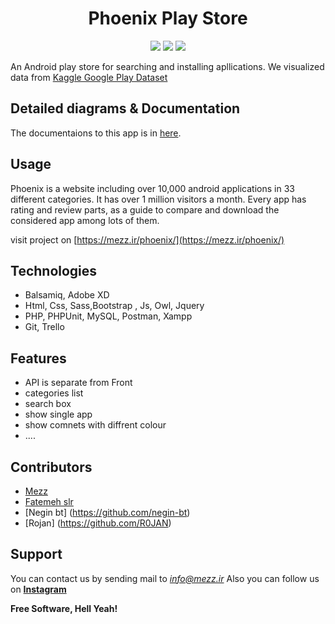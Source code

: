 <h1 align="center">  Phoenix Play Store  </h1>
<p align="center">
  <img src="https://img.shields.io/static/v1?label=Backend&message=PHP&color=blue">
  <img src="https://img.shields.io/static/v1?label=Frontend&message=HTML/CSS/SASS&color=success">
  <img src="https://img.shields.io/static/v1?label=Database&message=MySQL&color=important">
</p>

An Android play store for searching and installing apllications. 
We visualized data from [Kaggle Google Play Dataset](https://www.kaggle.com/lava18/google-play-store-apps)

## Detailed diagrams & Documentation
The documentaions to this app is in [here](https://github.com/mezz-ir/phoenix/).

## Usage
Phoenix is a website including over 10,000 android applications
in 33 different categories. It has over 1 million visitors a month.
Every app has rating and review parts, as a guide to compare and 
download the considered app among lots of them.

visit project on [https://mezz.ir/phoenix/](https://mezz.ir/phoenix/)
## Technologies
- Balsamiq, Adobe XD
- Html, Css, Sass,Bootstrap , Js, Owl, Jquery
- PHP, PHPUnit, MySQL, Postman, Xampp
- Git, Trello

## Features
- API is separate from Front
- categories list
- search box
- show single app
- show comnets with diffrent colour
-  ....



## Contributors
  - [Mezz](https://github.com/mezz-ir)
  - [Fatemeh slr](https://github.com/ftmeslr)
  - [Negin bt] (https://github.com/negin-bt)
  - [Rojan] (https://github.com/R0JAN)


## Support
You can contact us by sending mail to *info@mezz.ir* 
Also you can follow us on **[Instagram](https://instagram.com/mezz.ir/)** 


**Free Software, Hell Yeah!**

